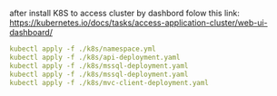 after install K8S to access cluster by dashbord folow this link:
https://kubernetes.io/docs/tasks/access-application-cluster/web-ui-dashboard/

```yml
kubectl apply -f ./k8s/namespace.yml
kubectl apply -f ./k8s/api-deployment.yaml
kubectl apply -f ./k8s/mssql-deployment.yaml
kubectl apply -f ./k8s/mssql-deployment.yaml
kubectl apply -f ./k8s/mvc-client-deployment.yaml
```
